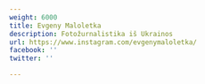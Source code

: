 ```yaml
---
weight: 6000
title: Evgeny Maloletka
description: Fotožurnalistika iš Ukrainos
url: https://www.instagram.com/evgenymaloletka/
facebook: ''
twitter: ''

---
```

